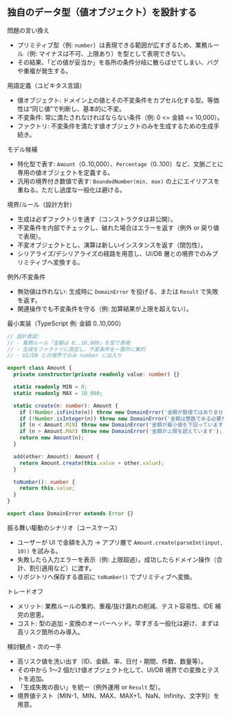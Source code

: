 ## 独自のデータ型（値オブジェクト）を設計する

問題の言い換え
- プリミティブ型（例: `number`）は表現できる範囲が広すぎるため、業務ルール（例: マイナスは不可、上限あり）を型として表現できない。
- その結果、「どの値が妥当か」を各所の条件分岐に散らばせてしまい、バグや重複が発生する。

用語定義（ユビキタス言語）
- 値オブジェクト: ドメイン上の値とその不変条件をカプセル化する型。等価性は“同じ値”で判断し、基本的に不変。
- 不変条件: 常に満たされなければならない条件（例: 0 <= 金額 <= 10,000）。
- ファクトリ: 不変条件を満たす値オブジェクトのみを生成するための生成手続き。

モデル候補
- 特化型で表す: `Amount`（0..10,000）、`Percentage`（0..100）など、文脈ごとに専用の値オブジェクトを定義する。
- 汎用の境界付き数値で表す: `BoundedNumber(min, max)` の上にエイリアスを重ねる。ただし過度な一般化は避ける。

境界/ルール（設計方針）
- 生成は必ずファクトリを通す（コンストラクタは非公開）。
- 不変条件を内部でチェックし、破れた場合はエラーを返す（例外 or 戻り値で表現）。
- 不変オブジェクトとし、演算は新しいインスタンスを返す（閉包性）。
- シリアライズ/デシリアライズの経路を用意し、UI/DB 層との境界でのみプリミティブへ変換する。

例外/不変条件
- 無効値は作れない: 生成時に `DomainError` を投げる、または `Result` で失敗を返す。
- 関連操作でも不変条件を守る（例: 加算結果が上限を超えない）。

最小実装（TypeScript 例: 金額 0..10,000）

```ts
// 設計意図:
// - 業務ルール「金額は 0..10,000」を型で表現
// - 生成をファクトリに限定し、不変条件を一箇所に集約
// - UI/DB との境界でのみ number に出入り

export class Amount {
  private constructor(private readonly value: number) {}

  static readonly MIN = 0;
  static readonly MAX = 10_000;

  static create(n: number): Amount {
    if (!Number.isFinite(n)) throw new DomainError('金額が数値ではありません');
    if (!Number.isInteger(n)) throw new DomainError('金額は整数である必要があります');
    if (n < Amount.MIN) throw new DomainError('金額が最小値を下回っています');
    if (n > Amount.MAX) throw new DomainError('金額が上限を超えています');
    return new Amount(n);
  }

  add(other: Amount): Amount {
    return Amount.create(this.value + other.value);
  }

  toNumber(): number {
    return this.value;
  }
}

export class DomainError extends Error {}
```

振る舞い駆動のシナリオ（ユースケース）
- ユーザーが UI で金額を入力 → アプリ層で `Amount.create(parseInt(input, 10))` を試みる。
- 失敗したら入力エラーを表示（例: 上限超過）。成功したらドメイン操作（合計、割引適用など）に渡す。
- リポジトリへ保存する直前に `toNumber()` でプリミティブへ変換。

トレードオフ
- メリット: 業務ルールの集約、重複/抜け漏れの削減、テスト容易性、IDE 補完の恩恵。
- コスト: 型の追加・変換のオーバーヘッド。早すぎる一般化は避け、まずは高リスク箇所のみ導入。

検討観点・次の一手
- 高リスク値を洗い出す（ID、金額、率、日付・期間、件数、数量等）。
- その中から 1〜2 個だけ値オブジェクト化して、UI/DB 境界での変換とテストを追加。
- 「生成失敗の扱い」を統一（例外運用 or `Result` 型）。
- 境界値テスト（MIN-1、MIN、MAX、MAX+1、NaN、Infinity、文字列）を用意。
